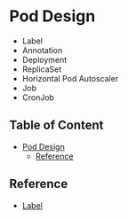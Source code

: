# Pod Design

- Label
- Annotation
- Deployment
- ReplicaSet
- Horizontal Pod Autoscaler
- Job
- CronJob

## Table of Content  <!-- omit in toc -->

- [Pod Design](#pod-design)
  - [Reference](#reference)

## Reference

- [Label](/stgd/006-pod-design/label.md)
